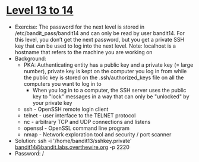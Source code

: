# [Level 13 to 14](https://overthewire.org/wargames/bandit/bandit14.html)

- Exercise: The password for the next level is stored in /etc/bandit_pass/bandit14 and can only be read by user bandit14. For this level, you don’t get the next password, but you get a private SSH key that can be used to log into the next level. Note: localhost is a hostname that refers to the machine you are working on
- Background:
  - PKA: Authenticating entity has a public key and a private key (= large number), private key is kept on the computer you log in from while the public key is stored on the .ssh/authorized_keys file on all the computers you want to log in to
	- When you log in to a computer, the SSH server uses the public key to "lock" messages in a way that can only be "unlocked" by your private key  
  - ssh - OpenSSH remote login client
  - telnet - user interface to the TELNET protocol
  - nc - arbitrary TCP and UDP connections and listens
  - openssl - OpenSSL command line program
  - nmap - Network exploration tool and security / port scanner
- Solution: ssh -i '/home/bandit13/sshkey.private' bandit14@bandit.labs.overthewire.org -p 2220
- Password: /
